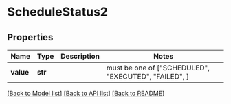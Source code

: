 # ScheduleStatus2


## Properties
Name | Type | Description | Notes
------------ | ------------- | ------------- | -------------
**value** | **str** |  |  must be one of ["SCHEDULED", "EXECUTED", "FAILED", ]

[[Back to Model list]](../README.md#documentation-for-models) [[Back to API list]](../README.md#documentation-for-api-endpoints) [[Back to README]](../README.md)


